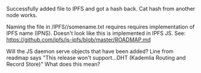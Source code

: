 
Successfully added file to IPFS and got a hash back.
Cat hash from another node works.

Naming the file in /IPFS/<node hash>/somename.txt requires requires implementation of IPFS name (IPNS).
Doesn't look like this is implemented in IPFS JS.
See: https://github.com/ipfs/js-ipfs/blob/master/ROADMAP.md

Will the JS daemon serve objects that have been added? Line from readmap says "This release won't
support...DHT (Kademlia Routing and Record Store)" What does this mean?

